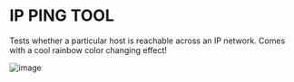# IP PING TOOL

Tests whether a particular host is reachable across an IP network. Comes with a cool rainbow color changing effect! 

![image](https://user-images.githubusercontent.com/69955648/188307888-f845b769-887d-4cc1-880a-8e9b7c241fdd.png)

